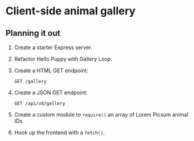 # Client-side animal gallery

## Planning it out
1. Create a starter Express server.
2. Refactor Hello Puppy with Gallery Loop.
3. Create a HTML GET endpoint:

    ```
    GET /gallery
    ```
4. Create a JSON GET endpoint:

    ```
    GET /api/v0/gallery
    ```
5. Create a custom module to `require()` an array of Lorem Picsum animal IDs
6. Hook up the frontend with a `fetch()`.